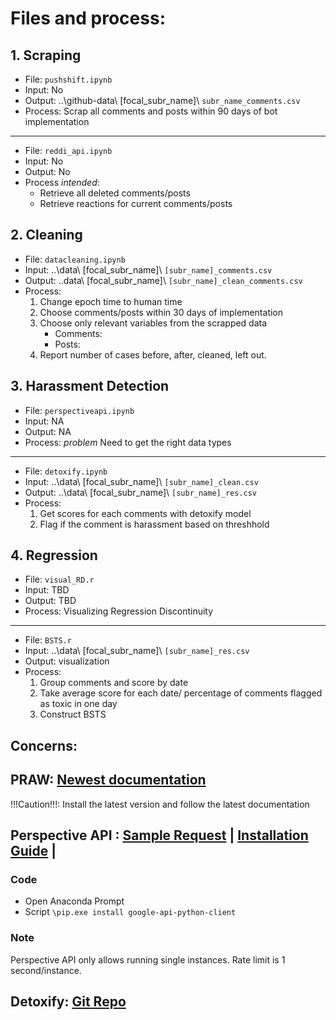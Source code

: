 # Files and process:
## 1. Scraping
- File: `pushshift.ipynb`
- Input: No
- Output: ..\github-data\ [focal_subr_name]\ `subr_name_comments.csv`
- Process: Scrap all comments and posts within 90 days of bot implementation
---
- File: `reddi_api.ipynb`
- Input: No
- Output: No
- Process *intended*:
    - Retrieve all deleted comments/posts 
    - Retrieve reactions for current comments/posts

## 2. Cleaning
- File: `datacleaning.ipynb`
- Input: ..\data\ [focal_subr_name]\ `[subr_name]_comments.csv`
- Output: ..data\ [focal_subr_name]\ `[subr_name]_clean_comments.csv`
- Process:
    1. Change epoch time to human time 
    2. Choose comments/posts within 30 days of implementation 
    3. Choose only relevant variables from the scrapped data 
        + Comments: 
        + Posts: 
    4. Report number of cases before, after, cleaned, left out.

## 3. Harassment Detection
- File: `perspectiveapi.ipynb`
- Input: NA
- Output: NA
- Process: *problem* Need to get the right data types
----
- File: `detoxify.ipynb`
- Input: ..\data\ [focal_subr_name]\ `[subr_name]_clean.csv`
- Output: ..\data\ [focal_subr_name]\ `[subr_name]_res.csv`
- Process:
    1. Get scores for each comments with detoxify model 
    2. Flag if the comment is harassment based on threshhold

## 4. Regression
- File: `visual_RD.r`
- Input: TBD
- Output: TBD
- Process: Visualizing Regression Discontinuity
----
- File: `BSTS.r`
- Input: ..\data\ [focal_subr_name]\ `[subr_name]_res.csv`
- Output: visualization
- Process: 
    1. Group comments and score by date 
    2. Take average score for each date/ percentage of comments flagged as toxic in one day 
    3. Construct BSTS


## Concerns:

## PRAW: [Newest documentation](https://praw.readthedocs.io/en/latest/index.html)
!!!Caution!!!: Install the latest version and follow the latest documentation


## Perspective API : [Sample Request](https://developers.perspectiveapi.com/s/docs-sample-requests) | [Installation Guide](https://github.com/googleapis/google-api-python-client) |
### Code
- Open Anaconda Prompt
- Script
`\pip.exe install google-api-python-client`

### Note
Perspective API only allows running single instances. Rate limit is 1 second/instance.

## Detoxify: [Git Repo](https://github.com/unitaryai/detoxify)


